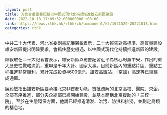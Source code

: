 ```yaml
---
layout: post
title: 河北省委副書記稱以中國式現代化持續推進雄安新區建設
date: 2022-10-18 17:09:52.000000000 +08:00
link: https://news.rthk.hk/rthk/ch/component/k2/1671529-20221018.htm
categories: rthk
---
```


中共二十大代表、河北省委副書記廉毅敏表示，二十大報告對高標準、高質量建設雄安新區提出明確要求，會抓住歷史機遇，以中國式現代化持續推進新區的建設。

廉毅敏在二十大記者會表示，雄安新區以總書記習近平為核心的黨中央，作出的重大歷史性戰略決策，重申是千年大計、國家大事。目前新區內的重點片區、重點工程推進非常順利，累計完成投資4600億元，雄安高鐵站、「京雄」高速等已經建成通車。

廉毅敏指出雄安新區要承接北京非首都功能，首批疏解的北京高校、醫院、央企，全部有序推進，部分央企總部已經開始建設，並基本簡稱北京援助的「三校一院」。至於在生態環保方面，他說已經推進清淤、治污、防洪和排澇，並劃定鳥類的棲息地。
